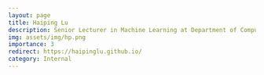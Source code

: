 ```yaml
---
layout: page
title: Haiping Lu
description: Senior Lecturer in Machine Learning at Department of Computer Science
img: assets/img/hp.png
importance: 3
redirect: https://haipinglu.github.io/
category: Internal
---
```


